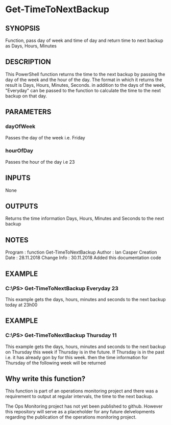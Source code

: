 # Get-TimeToNextBackup

## SYNOPSIS
Function, pass day of week and time of day and return time to next backup as Days, Hours, Minutes

## DESCRIPTION
This PowerShell function returns the time to the next backup by passing the day of the week and the 
hour of the day. The format in which it returns the result is Days, Hours, Minutes, Seconds. in addition
to the days of the week, "Everyday" can be passed to the function to calculate the time to the next backup
on that day.
  
## PARAMETERS 

### dayOfWeek
Passes the day of the week i.e. Friday

### hourOfDay
Passes the hour of the day i.e 23
  
## INPUTS
None

## OUTPUTS
Returns the time information Days, Hours, Minutes and Seconds to the next backup

## NOTES
Program       \: function Get-TimeToNextBackup
Author        \: Ian Casper
Creation Date \: 28.11.2018
Change Info   \: 30.11.2018 Added this documentation code

## EXAMPLE

### C:\PS> Get-TimeToNextBackup Everyday 23
This example gets the days, hours, minutes and seconds to the next backup today at 23h00

## EXAMPLE

### C:\PS> Get-TimeToNextBackup Thursday 11
This example gets the days, hours, minutes and seconds to the next backup on Thursday this 
week if Thursday is in the future. If Thursday is in the past i.e. it has already gon by for
this week. then the time information for Thursday of the following week will be returned

## Why write this function?

This function is part of an operations monitoring project and there was a requirement to output at regular intervals, the
time to the next backup.

The Ops Monitoring project has not yet been published to github. However this repository will serve as a placeholder for any 
future delvelopments regarding the publication of the operations monitoring project.
